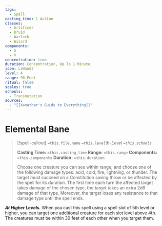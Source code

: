 ```yaml
---
tags:
  - Spell
casting_time: 1 Action
classes:
  - Artificer
  - Druid
  - Warlock
  - Wizard
components:
  - S
  - V
concentration: true
duration: Concentration, Up To 1 Minute
icon: LiWand2
level: 4
range: 90 Feet
ritual: false
scales: true
schools:
  - Transmutation
sources:
  - "[[Xanathar's Guide to Everything]]"
---
```


# Elemental Bane

>[!spell-callout] `=this.file.name`
>*`=this.level`th-Level `=this.schools`*
>
>**Casting Time:** `=this.casting_time`
>**Range:** `=this.range`
>**Components:** `=this.components`
>**Duration:** `=this.duration`
>
>Choose one creature you can see within range, and choose one of the following damage types: acid, cold, fire, lightning, or thunder. The target must succeed on a Constitution saving throw or be affected by the spell for its duration. The first time each turn the affected target takes damage of the chosen type, the target takes an extra 2d6 damage of that type. Moreover, the target loses any resistance to that damage type until the spell ends.
>
>
***At Higher Levels.*** When you cast this spell using a spell slot of 5th level or higher, you can target one additional creature for each slot level above 4th. The creatures must be within 30 feet of each other when you target them.
